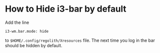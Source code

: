 # How to Hide i3-bar by default

Add the line
```
i3-wm.bar.mode: hide
```
to `$HOME/.config/regolith/Xresources` file.
The next time you log in the bar should be hidden by default.
